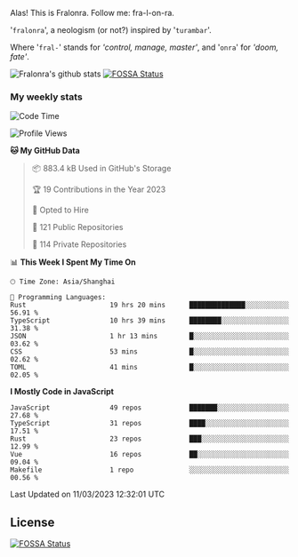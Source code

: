 Alas! This is Fralonra. Follow me: fra-l-on-ra.

'`fralonra`', a neologism (or not?) inspired by '`turambar`'.

Where '`fral-`' stands for *'control, manage, master'*, and '`onra`' for *'doom, fate'*.

![Fralonra's github stats](https://github-readme-stats.vercel.app/api?username=fralonra)
[![FOSSA Status](https://app.fossa.com/api/projects/git%2Bgithub.com%2Ffralonra%2Ffralonra.svg?type=shield)](https://app.fossa.com/projects/git%2Bgithub.com%2Ffralonra%2Ffralonra?ref=badge_shield)

### My weekly stats

<!--START_SECTION:waka-->
![Code Time](http://img.shields.io/badge/Code%20Time-3%2C151%20hrs%2015%20mins-blue)

![Profile Views](http://img.shields.io/badge/Profile%20Views-2-blue)

**🐱 My GitHub Data** 

> 📦 883.4 kB Used in GitHub's Storage 
 > 
> 🏆 19 Contributions in the Year 2023
 > 
> 💼 Opted to Hire
 > 
> 📜 121 Public Repositories 
 > 
> 🔑 114 Private Repositories 
 > 
📊 **This Week I Spent My Time On** 

```text
🕑︎ Time Zone: Asia/Shanghai

💬 Programming Languages: 
Rust                     19 hrs 20 mins      ██████████████░░░░░░░░░░░   56.91 % 
TypeScript               10 hrs 39 mins      ████████░░░░░░░░░░░░░░░░░   31.38 % 
JSON                     1 hr 13 mins        █░░░░░░░░░░░░░░░░░░░░░░░░   03.62 % 
CSS                      53 mins             █░░░░░░░░░░░░░░░░░░░░░░░░   02.62 % 
TOML                     41 mins             █░░░░░░░░░░░░░░░░░░░░░░░░   02.05 % 
```

**I Mostly Code in JavaScript** 

```text
JavaScript               49 repos            ███████░░░░░░░░░░░░░░░░░░   27.68 % 
TypeScript               31 repos            ████░░░░░░░░░░░░░░░░░░░░░   17.51 % 
Rust                     23 repos            ███░░░░░░░░░░░░░░░░░░░░░░   12.99 % 
Vue                      16 repos            ██░░░░░░░░░░░░░░░░░░░░░░░   09.04 % 
Makefile                 1 repo              ░░░░░░░░░░░░░░░░░░░░░░░░░   00.56 % 
```




 Last Updated on 11/03/2023 12:32:01 UTC
<!--END_SECTION:waka-->

## License
[![FOSSA Status](https://app.fossa.com/api/projects/git%2Bgithub.com%2Ffralonra%2Ffralonra.svg?type=large)](https://app.fossa.com/projects/git%2Bgithub.com%2Ffralonra%2Ffralonra?ref=badge_large)